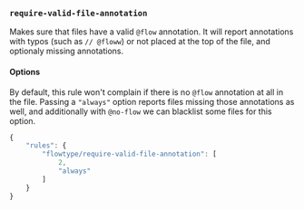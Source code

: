 ### `require-valid-file-annotation`

Makes sure that files have a valid `@flow` annotation. It will report annotations with typos (such as `// @floww`) or not placed at the top of the file, and optionaly missing annotations.

#### Options

By default, this rule won't complain if there is no `@flow` annotation at all in the file. Passing a `"always"` option reports files missing those annotations as well, and additionally with `@no-flow` we can blacklist some files for this option.

```js
{
    "rules": {
        "flowtype/require-valid-file-annotation": [
            2,
            "always"
        ]
    }
}
```

<!-- assertions requireValidFileAnnotation -->
